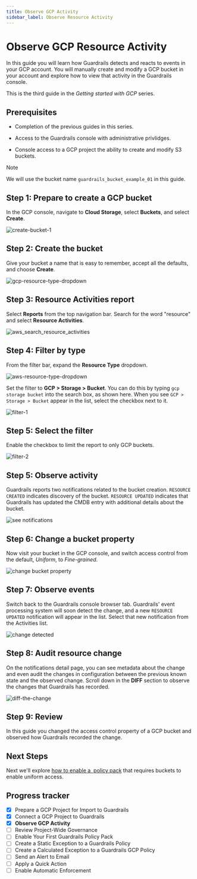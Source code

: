 ```yaml
---
title: Observe GCP Activity
sidebar_label: Observe Resource Activity
---
```



# Observe GCP Resource Activity

In this guide you will learn how Guardrails detects and reacts to events in your GCP account. You will manually create and modify a GCP bucket in your account and explore how to view that activity in the Guardrails console.

This is the third guide in the *Getting started with GCP* series.

## Prerequisites

- Completion of the previous guides in this series.

- Access to the Guardrails console with administrative privlidges.

- Console access to a GCP project the ability to create and modify S3 buckets.

> [!NOTE]
> We will use the bucket name `guardrails_bucket_example_01` in this guide.

## Step 1: Prepare to create a GCP bucket

In the GCP console, navigate to **Cloud Storage**, select **Buckets**, and select **Create**.

<p><img alt="create-bucket-1" src="/images/docs/guardrails/getting-started/getting-started-gcp/observe-gcp-activity/create-bucket-1.png"/></p>

## Step 2: Create the bucket

Give your bucket a name that is easy to remember, accept all the defaults, and choose **Create**.

<p><img alt="gcp-resource-type-dropdown" src="/images/docs/guardrails/getting-started/getting-started-gcp/observe-gcp-activity/create-bucket-2.png"/></p>

## Step 3: Resource Activities report
 
Select **Reports** from the top navigation bar. Search for the word "resource" and select **Resource Activities**.

<p><img alt="aws_search_resource_activities" src="/images/docs/guardrails/getting-started/getting-started-aws/observe-aws-activity/aws-search-resource-activities.png"/></p>

## Step 4: Filter by type

From the filter bar, expand the **Resource Type** dropdown.

<p><img alt="aws-resource-type-dropdown" src="/images/docs/guardrails/getting-started/getting-started-aws/observe-aws-activity/aws-resource-type-dropdown.png"/></p>

Set the filter to **GCP > Storage > Bucket**. You can do this by typing `gcp storage bucket` into the search box, as shown here. When you see `GCP > Storage > Bucket` appear in the list, select the checkbox next to it.

<p><img alt="filter-1" src="/images/docs/guardrails/getting-started/getting-started-gcp/observe-gcp-activity/filter-1.png"/></p>

## Step 5: Select the filter

Enable the checkbox to limit the report to only GCP buckets.
<p><img alt="filter-2" src="/images/docs/guardrails/getting-started/getting-started-gcp/observe-gcp-activity/filter-2.png"/></p>

## Step 5: Observe activity

Guardrails reports two notifications related to the bucket creation. `RESOURCE CREATED` indicates discovery of the bucket. `RESOURCE UPDATED` indicates that Guardrails has updated the CMDB entry with additional details about the bucket.

<p><img alt="see notifications" src="/images/docs/guardrails/getting-started/getting-started-gcp/observe-gcp-activity/filter-3.png"/></p>

## Step 6: Change a bucket property

Now visit your bucket in the GCP console, and switch access control from the default, *Uniform*, to *Fine-grained*. 

<p><img alt="change bucket property" src="/images/docs/guardrails/getting-started/getting-started-gcp/observe-gcp-activity/change-bucket-property.png"/></p>

## Step 7: Observe events

Switch back to the Guardrails console browser tab. Guardrails' event processing system will soon detect the change, and a new `RESOURCE UPDATED` notification will appear in the list. Select that new notification from the Activities list.

<p><img alt="change detected" src="/images/docs/guardrails/getting-started/getting-started-gcp/observe-gcp-activity/change-detected.png"/></p>

## Step 8: Audit resource change

On the notifications detail page, you can see metadata about the change and even audit the changes in configuration between the previous known state and the observed change. Scroll down in the **DIFF** section to observe the changes that Guardrails has recorded. 


<p><img alt="diff-the-change" src="/images/docs/guardrails/getting-started/getting-started-gcp/observe-gcp-activity/diff-the-change.png"/></p>

## Step 9: Review

In this guide you changed the access control property of a GCP bucket and observed how Guardrails recorded the change.

## Next Steps

Next we'll explore [how to enable a  policy pack](/guardrails/docs/getting-started/getting-started-gcp/enable-policy-pack) that requires buckets to enable uniform access.

## Progress tracker
- [x] Prepare a GCP Project for Import to Guardrails
- [x] Connect a GCP Project to Guardrails
- [x] **Observe GCP Activity**
- [ ] Review Project-Wide Governance
- [ ] Enable Your First Guardrails Policy Pack
- [ ] Create a Static Exception to a Guardrails Policy
- [ ] Create a Calculated Exception to a Guardrails GCP Policy
- [ ] Send an Alert to Email
- [ ] Apply a Quick Action
- [ ] Enable Automatic Enforcement
